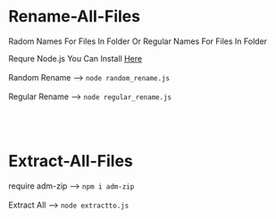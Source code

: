 # Rename-All-Files
Radom Names For Files In Folder Or Regular Names For Files In Folder

Requre Node.js
You Can Install <a href="https://nodejs.org/en/download" target="blank" >Here</a>
<br></br>
Random Rename --> `node random_rename.js`
<br></br>
Regular Rename --> `node regular_rename.js`
<br></br><br></br>
# Extract-All-Files

require adm-zip --> `npm i adm-zip`
<br></br>
Extract All --> `node extractto.js`

